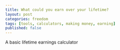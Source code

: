 ```yaml
---
title: What could you earn over your lifetime?
layout: post
categories: freedom
tags: [tools, calculators, making money, earning]
published: false
---
```

A basic lifetime earnings calculator
